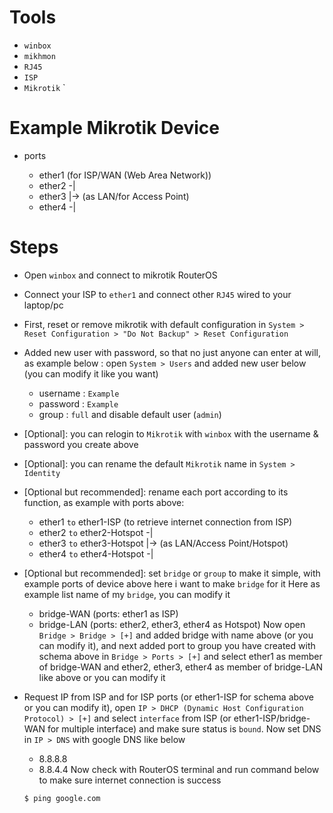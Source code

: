 # Tools
- `winbox`
- `mikhmon`
- `RJ45`
- `ISP`
- `Mikrotik` `

# Example Mikrotik Device
- ports
    
    - ether1 (for ISP/WAN (Web Area Network))
    - ether2 -|
    - ether3  |-> (as LAN/for Access Point) 
    - ether4 -|

# Steps
- Open `winbox` and connect to mikrotik RouterOS 
    <!-- TODO: add image/video here -->

- Connect your ISP to `ether1` and connect other `RJ45` wired to your laptop/pc

- First, reset or remove mikrotik with default configuration in `System > Reset Configuration > "Do Not Backup" > Reset Configuration ` 

- Added new user with password, so that no just anyone can enter at will, as example below :
    open `System > Users` and added new user below (you can modify it like you want) 
    - username : `Example`
    - password : `Example`
    - group    : `full`
    and disable default user (`admin`)

- [Optional]: you can relogin to `Mikrotik` with `winbox` with the username & password you create above

- [Optional]: you can rename the default `Mikrotik` name in `System > Identity`

- [Optional but recommended]: rename each port according to its function, as example with ports above:
    - ether1 `to` ether1-ISP (to retrieve internet connection from ISP)
    - ether2 `to` ether2-Hotspot -|
    - ether3 `to` ether3-Hotspot  |-> (as LAN/Access Point/Hotspot)
    - ether4 `to` ether4-Hotspot -|

- [Optional but recommended]: set `bridge` or `group` to make it simple, with example ports of device above here i want to make `bridge` for it
    Here as example list name of my `bridge`, you can modify it
    - bridge-WAN (ports: ether1 as ISP)
    - bridge-LAN (ports: ether2, ether3, ether4 as Hotspot)
    Now open `Bridge > Bridge > [+]` and added bridge with name above (or you can modify it), and next added port to group you have created with schema above in `Bridge > Ports > [+]` and select ether1 as member of bridge-WAN and ether2, ether3, ether4 as member of bridge-LAN like above or you can modify it 

- Request IP from ISP and for ISP ports (or ether1-ISP for schema above or you can modify it), open `IP > DHCP (Dynamic Host Configuration Protocol) > [+]` and select `interface` from ISP (or ether1-ISP/bridge-WAN for multiple interface) and make sure status is `bound`. Now set DNS in `IP > DNS` with google DNS like below
    - 8.8.8.8
    - 8.8.4.4
    Now check with RouterOS terminal and run command below to make sure internet connection is success
    ```bash
    $ ping google.com
    ```

